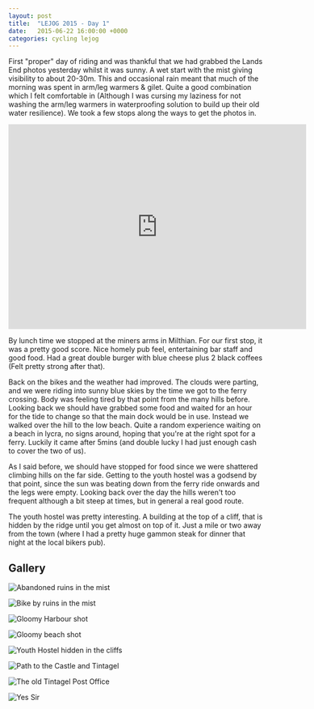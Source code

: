 ```yaml
---
layout: post
title:  "LEJOG 2015 - Day 1"
date:   2015-06-22 16:00:00 +0000
categories: cycling lejog
---
```


First "proper" day of riding and was thankful that we had grabbed the Lands
End photos yesterday whilst it was sunny. A wet start with the mist giving
visibility to about 20-30m. This and occasional rain meant that much of the
morning was spent in arm/leg warmers & gilet. Quite a good combination which
I felt comfortable in (Although I was cursing my laziness for not washing
the arm/leg warmers in waterproofing solution to build up their old water
resilience). We took a few stops along the ways to get the photos in.

<iframe height='405' width='590' frameborder='0' allowtransparency='true'
scrolling='no'
src='https://www.strava.com/activities/330708631/embed/ce23fd4e8c903e5f568ead5ee4a1b43d31952b45'>
</iframe>

By lunch time we stopped at the miners arms in Milthian. For our first stop,
it was a pretty good score. Nice homely pub feel, entertaining bar staff and
good food. Had a great double burger with blue cheese plus 2 black coffees
(Felt pretty strong after that).

Back on the bikes and the weather had improved. The clouds were parting, and
we were riding into sunny blue skies by the time we got to the ferry
crossing. Body was feeling tired by that point from the many hills
before. Looking back we should have grabbed some food and waited for an hour
for the tide to change so that the main dock would be in use. Instead we
walked over the hill to the low beach. Quite a random experience waiting on
a beach in lycra, no signs around, hoping that you're at the right spot for
a ferry. Luckily it came after 5mins (and double lucky I had just enough
cash to cover the two of us).

As I said before, we should have stopped for food since we were shattered
climbing hills on the far side. Getting to the youth hostel was a godsend by
that point, since the sun was beating down from the ferry ride onwards and
the legs were empty. Looking back over the day the hills weren't too
frequent although a bit steep at times, but in general a real good route.

The youth hostel was pretty interesting. A building at the top of a cliff,
that is hidden by the ridge until you get almost on top of it. Just a mile
or two away from the town (where I had a pretty huge gammon steak for dinner
that night at the local bikers pub).

Gallery
-------

![Abandoned ruins in the mist]({{site.url}}/images/2015-06-22-1669.jpg "Abandoned ruins in the mist")

![Bike by ruins in the mist]({{site.url}}/images/2015-06-22-1673.jpg "Bike by ruins in the mist")

![Gloomy Harbour shot]({{site.url}}/images/2015-06-22-1675.jpg "Gloomy Harbour shot")

![Gloomy beach shot]({{site.url}}/images/2015-06-22-1684.jpg "Gloomy beach shot")

![Youth Hostel hidden in the cliffs]({{site.url}}/images/2015-06-22-1697.jpg "Youth Hostel hidden in the cliffs")

![Path to the Castle and Tintagel]({{site.url}}/images/2015-06-22-1698.jpg "Path to the Castle and Tintagel")

![The old Tintagel Post Office]({{site.url}}/images/2015-06-22-1702.jpg "The Old Tintagel Post Office")

![Yes Sir]({{site.url}}/images/2015-06-22-1704.jpg "Doc Martin: Stop talking... eat your honey.")
